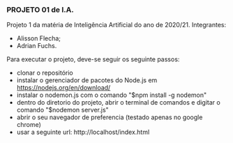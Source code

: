 ### PROJETO 01 de I.A.

Projeto 1 da matéria de Inteligência Artificial do ano de 2020/21. Integrantes:
- Alisson Flecha;
- Adrian Fuchs.

Para executar o projeto, deve-se seguir os seguinte passos:
- clonar o repositório
- instalar o gerenciador de pacotes do Node.js em https://nodejs.org/en/download/
- instalar o nodemon.js com o comando "$npm install -g nodemon"
- dentro do diretorio do projeto, abrir o terminal de comandos e digitar o comando "$nodemon server.js"
- abrir o seu navegador de preferencia (testado apenas no google chrome)
- usar a seguinte url: http://localhost/index.html
